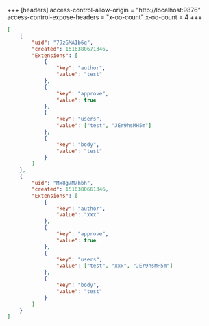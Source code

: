 +++
[headers]
access-control-allow-origin = "http://localhost:9876"
access-control-expose-headers = "x-oo-count"
x-oo-count = 4
+++

```json
[
	{
		"uid": "79zGMA1b6q",
		"created": 1516380671346,
		"Extensions": [
			{
				"key": "author",
				"value": "test"
			},
			{
				"key": "approve",
				"value": true
			},
			{
				"key": "users",
				"value": ["test", "JEr9hsMH5m"]
			},
			{
				"key": "body",
				"value": "test"
			}
		]
	},
	{
		"uid": "Mx8g7M7hbh",
		"created": 1516380661346,
		"Extensions": [
			{
				"key": "author",
				"value": "xxx"
			},
			{
				"key": "approve",
				"value": true
			},
			{
				"key": "users",
				"value": ["test", "xxx", "JEr9hsMH5m"]
			},
			{
				"key": "body",
				"value": "test"
			}
		]
	}
]
```
